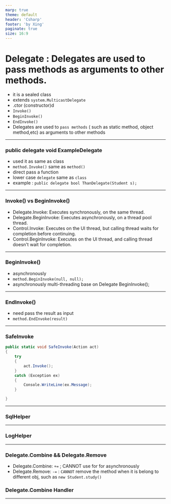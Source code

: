 ```yaml
---
marp: true
theme: default
header: 'Csharp'
footer: 'by Xing'
paginate: true
size: 16:9
---
```


<!--
_backgroundColor: white
_color: black
-->

# Delegate : Delegates are used to pass methods as arguments to other methods.

- it is a sealed class
- extends `system.MulticastDelegate`
- .ctor (constructor)d
- `Invoke()`
- `BeginInvoke()`
- `EndInvoke()`
- Delegates are used to `pass methods` ( such as static method, object method,etc) as arguments to other methods

---

### public delegate void ExampleDelegate

- used it as same as class
- `method.Invoke()` same as `method()`
- direct pass a function
- lower case `delegate` same as `class`
- example : `public delegate bool ThanDelegate(Student s);`

---

### Invoke() vs BeginInvoke()

- Delegate.Invoke: Executes synchronously, on the same thread.
- Delegate.BeginInvoke: Executes asynchronously, on a thread pool thread.
- Control.Invoke: Executes on the UI thread, but calling thread waits for completion before continuing.
- Control.BeginInvoke: Executes on the UI thread, and calling thread doesn't wait for completion.

---

### BeginInvoke()

- asynchronously
- `method.BeginInvoke(null, null);`
- asynchronously multi-threading base on Delegate BeginInvoke();

---

### EndInvoke()

- need pass the result as input
- `method.EndInvoke(result)`

---

### SafeInvoke

```C#
public static void SafeInvoke(Action act)
{
    try
    {
        act.Invoke();
    }
    catch (Exception ex)
    {
        Console.WriteLine(ex.Message);
    }

}
```

---

### SqlHelper

---

### LogHelper

---

### Delegate.Combine && Delegate.Remove

- Delegate.Combine: `+=` ; CANNOT use for for asynchronously
- Delegate.Remove: `-=` : `CANNOT` remove the method when it is belong to different obj, such as `new Student.study()`
### Delegate.Combine Handler
---
